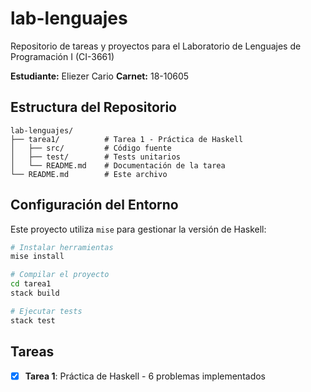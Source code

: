 # lab-lenguajes

Repositorio de tareas y proyectos para el Laboratorio de Lenguajes de Programación I (CI-3661)

**Estudiante:** Eliezer Cario
**Carnet:** 18-10605

## Estructura del Repositorio

```
lab-lenguajes/
├── tarea1/          # Tarea 1 - Práctica de Haskell
│   ├── src/         # Código fuente
│   ├── test/        # Tests unitarios
│   └── README.md    # Documentación de la tarea
└── README.md        # Este archivo
```

## Configuración del Entorno

Este proyecto utiliza `mise` para gestionar la versión de Haskell:

```bash
# Instalar herramientas
mise install

# Compilar el proyecto
cd tarea1
stack build

# Ejecutar tests
stack test
```

## Tareas

- [x] **Tarea 1**: Práctica de Haskell - 6 problemas implementados